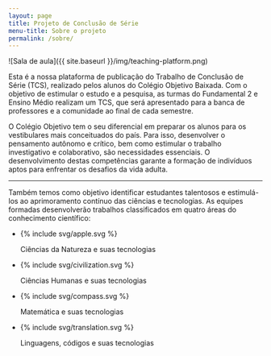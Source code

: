 ```yaml
---
layout: page
title: Projeto de Conclusão de Série
menu-title: Sobre o projeto
permalink: /sobre/
---
```


![Sala de aula]({{ site.baseurl }}/img/teaching-platform.png)

Esta é a nossa plataforma de publicação do Trabalho de Conclusão de Série (TCS), realizado pelos alunos do Colégio Objetivo Baixada. Com o objetivo de estimular o estudo e a pesquisa, as turmas do Fundamental 2 e Ensino Médio realizam um TCS, que será apresentado para a banca de professores e a comunidade ao final de cada semestre.

O Colégio Objetivo tem o seu diferencial em preparar os alunos para os vestibulares mais conceituados do país. Para isso, desenvolver o pensamento autônomo e crítico, bem como estimular o trabalho investigativo e colaborativo, são necessidades essenciais. O desenvolvimento destas competências garante a formação de indivíduos aptos para enfrentar os desafios da vida adulta.

---

Também temos como objetivo identificar estudantes talentosos e estimulá-los ao aprimoramento contínuo das ciências e tecnologias. As equipes formadas desenvolverão trabalhos classificados em quatro áreas do conhecimento científico:

<ul class="seamless txt-center" data-grid="spacing">
    <li data-cell="1of4">
        <div class="wrapper">{% include svg/apple.svg %}</div>
        <p>Ciências da Natureza e suas tecnologias</p>
    </li>
    <li data-cell="1of4">
        <div class="wrapper">{% include svg/civilization.svg %}</div>
        <p>Ciências Humanas e suas tecnologias</p>
    </li>
    <li data-cell="1of4">
        <div class="wrapper">{% include svg/compass.svg %}</div>
        <p>Matemática e suas tecnologias</p>
    </li>
    <li data-cell="1of4">
        <div class="wrapper">{% include svg/translation.svg %}</div>
        <p>Linguagens, códigos e suas tecnologias</p>
    </li>
</ul>